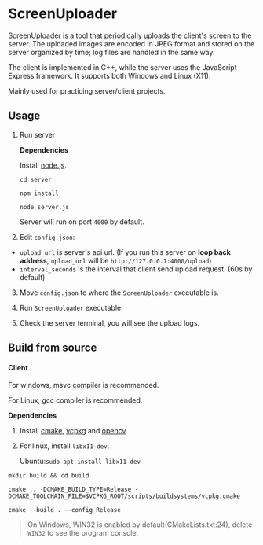 # ScreenUploader

ScreenUploader is a tool that periodically uploads the client's screen to the server. The uploaded images are encoded in JPEG format and stored on the server organized by time; log files are handled in the same way.

The client is implemented in C++, while the server uses the JavaScript Express framework. It supports both Windows and Linux (X11).

Mainly used for practicing server/client projects.



## Usage

1. Run server

   **Dependencies**

   Install [node.js](https://nodejs.org/).

   `cd server`

   `npm install`

   `node server.js`

   Server will run on port `4000` by default.

2. Edit `config.json`:

- `upload_url` is server's api url. (If you run this server on **loop back address**, `upload_url` will be `http://127.0.0.1:4000/upload`)
- `interval_seconds` is the interval that client send upload request. (60s by default)

3. Move `config.json` to where the `ScreenUploader` executable is.

4. Run `ScreenUploader` executable.
5. Check the server terminal, you will see the upload logs.



## Build from source

#### Client

For windows, msvc compiler is recommended.

For Linux, gcc compiler is recommended.

**Dependencies**

1. Install [cmake](https://cmake.org/download/), [vcpkg](https://github.com/microsoft/vcpkg) and [opencv](https://opencv.org/releases/).

2. For linux, install `libx11-dev`.

   Ubuntu:`sudo apt install libx11-dev`

`mkdir build && cd build`

`cmake .. -DCMAKE_BUILD_TYPE=Release -DCMAKE_TOOLCHAIN_FILE=$VCPKG_ROOT/scripts/buildsystems/vcpkg.cmake`

`cmake --build . --config Release`

> On Windows, WIN32 is enabled by default(CMakeLists.txt:24), delete `WIN32` to see the program console.
